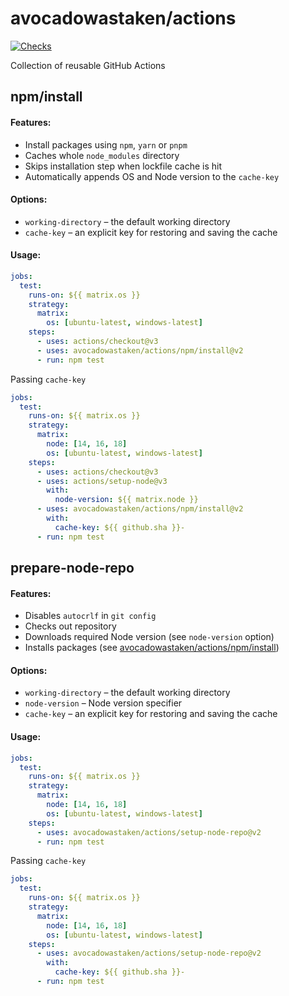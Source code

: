 # avocadowastaken/actions

[![Checks](https://github.com/avocadowastaken/actions/actions/workflows/checks.yml/badge.svg)](https://github.com/avocadowastaken/actions/actions/workflows/checks.yml)

Collection of reusable GitHub Actions

## npm/install

#### Features:

- Install packages using `npm`, `yarn` or `pnpm`
- Caches whole `node_modules` directory
- Skips installation step when lockfile cache is hit
- Automatically appends OS and Node version to the `cache-key`

#### Options:

- `working-directory` – the default working directory
- `cache-key` – an explicit key for restoring and saving the cache

#### Usage:

```yaml
jobs:
  test:
    runs-on: ${{ matrix.os }}
    strategy:
      matrix:
        os: [ubuntu-latest, windows-latest]
    steps:
      - uses: actions/checkout@v3
      - uses: avocadowastaken/actions/npm/install@v2
      - run: npm test
```

Passing `cache-key`

```yaml
jobs:
  test:
    runs-on: ${{ matrix.os }}
    strategy:
      matrix:
        node: [14, 16, 18]
        os: [ubuntu-latest, windows-latest]
    steps:
      - uses: actions/checkout@v3
      - uses: actions/setup-node@v3
        with:
          node-version: ${{ matrix.node }}
      - uses: avocadowastaken/actions/npm/install@v2
        with:
          cache-key: ${{ github.sha }}-
      - run: npm test
```

## prepare-node-repo

#### Features:

- Disables `autocrlf` in `git config`
- Checks out repository
- Downloads required Node version (see `node-version` option)
- Installs packages (see [avocadowastaken/actions/npm/install](https://github.com/avocadowastaken/actions#npminstall))

#### Options:

- `working-directory` – the default working directory
- `node-version` – Node version specifier
- `cache-key` – an explicit key for restoring and saving the cache

#### Usage:

```yaml
jobs:
  test:
    runs-on: ${{ matrix.os }}
    strategy:
      matrix:
        node: [14, 16, 18]
        os: [ubuntu-latest, windows-latest]
    steps:
      - uses: avocadowastaken/actions/setup-node-repo@v2
      - run: npm test
```

Passing `cache-key`

```yaml
jobs:
  test:
    runs-on: ${{ matrix.os }}
    strategy:
      matrix:
        node: [14, 16, 18]
        os: [ubuntu-latest, windows-latest]
    steps:
      - uses: avocadowastaken/actions/setup-node-repo@v2
        with:
          cache-key: ${{ github.sha }}-
      - run: npm test
```

